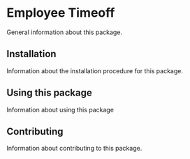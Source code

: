 # Employee Timeoff

General information about this package.

## Installation

Information about the installation procedure for this package.

## Using this package

Information about using this package

## Contributing

Information about contributing to this package.